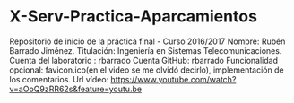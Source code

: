 # X-Serv-Practica-Aparcamientos
Repositorio de inicio de la práctica final - Curso 2016/2017
Nombre: Rubén Barrado Jiménez. 
Titulación: Ingeniería en Sistemas Telecomunicaciones. 
Cuenta del laboratorio : rbarrado
Cuenta GitHub: rbarrado
Funcionalidad opcional: favicon.ico(en el video se me olvidó decirlo), implementación de los comentarios.
Url vídeo: https://www.youtube.com/watch?v=aOoQ9zRR62s&feature=youtu.be

